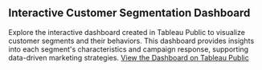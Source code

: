 ## Interactive Customer Segmentation Dashboard

Explore the interactive dashboard created in Tableau Public to visualize customer segments and their behaviors. This dashboard provides insights into each segment's characteristics and campaign response, supporting data-driven marketing strategies.
[View the Dashboard on Tableau Public]([https://public.tableau.com/your-dashboard-link](https://public.tableau.com/shared/JCN292HZ4?:display_count=n&:origin=viz_share_link))
